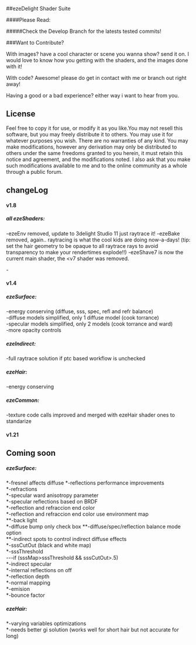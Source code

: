 ##ezeDelight Shader Suite


####Please Read: 


#####Check the Develop Branch for the latests tested commits!

###Want to Contribute?

With images? have a cool character or scene you wanna show? send it on.
I would love to know how you getting with the shaders, and the images done with it!

With code? Awesome! please do get in contact with me or branch out right away!

Having a good or a bad experience? either way i want to hear from you.

License
---------------
Feel free to copy it for use, or modify it as you like.You may not resell this software,
but you may freely distribute it to others. You may use it for whatever purposes you wish.
There are no warranties of any kind. You may make modifications, however any derivation 
may only be distributed to others under the same freedoms granted to you herein, it must
retain this notice and agreement, and the modifications noted. I also ask that you make
such modifications available to me and to the online community as a whole through a public
forum.




changeLog
---------------
#### v1.8
##### all ezeShaders:<br />
  -ezeEnv removed, update to 3delight Studio 11 just raytrace it!
  -ezeBake removed, again.. raytracing is what the cool kids are doing now-a-days!
  (tip: set the hair geometry to be opaque to all raytrace rays to avoid transparency
  to make your rendertimes explode!!)
  -ezeShave7 is now the current main shader, the <v7 shader was removed.

  -<br />


#### v1.4
##### ezeSurface:<br />
  -energy conserving (diffuse, sss, spec, refl and refr balance)<br />
  -diffuse models simplified, only 1 diffuse model (cook torrance)<br />
  -specular models simplified, only 2 models (cook torrance and ward)<br />
  -more opacity controls<br />


##### ezeIndirect:<br />
  -full raytrace solution if ptc based workflow is unchecked<br />

##### ezeHair:
  -energy conserving<br />

##### ezeCommon:
  -texture code calls improved and merged with ezeHair shader ones to standarize<br />

#### v1.21 


Coming soon
---------------
##### ezeSurface:<br />
  *-fresnel affects diffuse
  *-reflections performance improvements<br />
  *-refractions<br />
  *-specular ward anisotropy parameter<br />
  *-specular reflections based on BRDF<br />
  *-reflection and refraccion end color<br />
  *-reflection and refraccion end color use environment map<br />
  **-back light<br />
  *-diffuse bump only check box
  **-diffuse/spec/reflection balance mode option<br />
  **-indirect spots to control indirect diffuse effects<br />
  *-sssCutOut (black and white map)<br />
  *-sssThreshold<br />
      ---if (sssMap>sssThreshold && sssCutOut>.5)<br />
  *-indirect specular<br />
  *-internal reflections on off<br />
  *-reflection depth<br />
  *-normal mapping<br />
  *-emision<br />
  *-bounce factor<br />

##### ezeHair:
  *-varying variables optimizations<br />
  *-needs better gi solution (works well for short hair but not accurate for long)